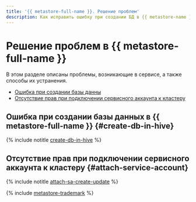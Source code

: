 ```yaml
---
title: '{{ metastore-full-name }}. Решение проблем'
description: Как исправить ошибку при создании БД в {{ metastore-name }}? Ответы на этот и другие вопросы в данной статье.
---
```


# Решение проблем в {{ metastore-full-name }}

В этом разделе описаны проблемы, возникающие в сервисе, а также способы их устранения.

* [Ошибка при создании базы данны](#create-db-in-hive)
* [Отсутствие прав при подключении сервисного аккаунта к кластеру](#attach-service-account)

## Ошибка при создании базы данных в {{ metastore-full-name }} {#create-db-in-hive}

{% include notitle [create-db-in-hive](../../_qa/metadata-hub/create-db-in-hive.md) %}

## Отсутствие прав при подключении сервисного аккаунта к кластеру {#attach-service-account}

{% include notitle [attach-sa-create-update](../../_qa/attach-sa-create-update.md) %}

{% include [metastore-trademark](../../_includes/metadata-hub/metastore-trademark.md) %}
